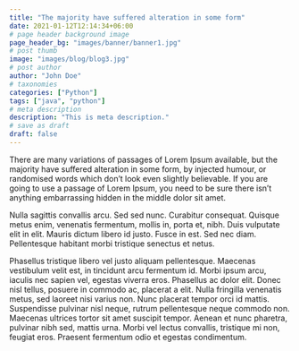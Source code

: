 ```yaml
---
title: "The majority have suffered alteration in some form"
date: 2021-01-12T12:14:34+06:00
# page header background image
page_header_bg: "images/banner/banner1.jpg"
# post thumb
image: "images/blog/blog3.jpg"
# post author
author: "John Doe"
# taxonomies
categories: ["Python"]
tags: ["java", "python"]
# meta description
description: "This is meta description."
# save as draft
draft: false
---
```


There are many variations of passages of Lorem Ipsum available, but the majority have suffered alteration in some form, by injected humour, or randomised words which don’t look even slightly believable. If you are going to use a passage of Lorem Ipsum, you need to be sure there isn’t anything embarrassing hidden in the middle dolor sit amet.

Nulla sagittis convallis arcu. Sed sed nunc. Curabitur consequat. Quisque metus enim, venenatis fermentum, mollis in, porta et, nibh. Duis vulputate elit in elit. Mauris dictum libero id justo. Fusce in est. Sed nec diam. Pellentesque habitant morbi tristique senectus et netus.

Phasellus tristique libero vel justo aliquam pellentesque. Maecenas vestibulum velit est, in tincidunt arcu fermentum id. Morbi ipsum arcu, iaculis nec sapien vel, egestas viverra eros. Phasellus ac dolor elit. Donec nisl tellus, posuere in commodo ac, placerat a elit. Nulla fringilla venenatis metus, sed laoreet nisi varius non. Nunc placerat tempor orci id mattis. Suspendisse pulvinar nisl neque, rutrum pellentesque neque commodo non. Maecenas ultrices tortor sit amet suscipit tempor. Aenean et nunc pharetra, pulvinar nibh sed, mattis urna. Morbi vel lectus convallis, tristique mi non, feugiat eros. Praesent fermentum odio et egestas condimentum.